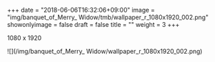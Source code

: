 +++
date = "2018-06-06T16:32:06+09:00"
image = "img/banquet_of_Merry_ Widow/tmb/wallpaper_r_1080x1920_002.png"
showonlyimage = false
draft = false
title = ""
weight = 3
+++

1080 x 1920

![](/img/banquet_of_Merry_ Widow/wallpaper_r_1080x1920_002.png)

